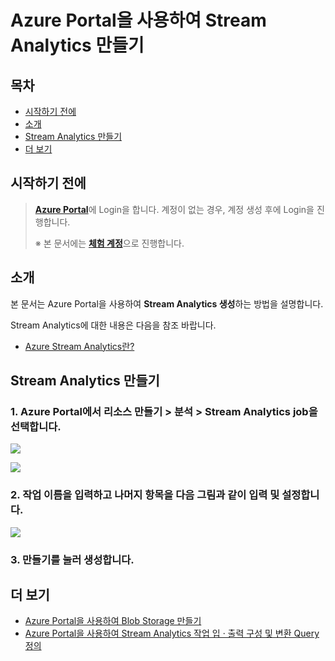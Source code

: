 # Azure Portal을 사용하여 Stream Analytics 만들기



## 목차

- [시작하기 전에](#Prerequisites)
- [소개](#Introduction)
- [Stream Analytics 만들기](#Create_Stream_Analytics)
- [더 보기](#Read_More)



<a name="Prerequisites"></a>
## 시작하기 전에

> [**Azure Portal**][Link-Azure-Portal]에 Login을 합니다. 계정이 없는 경우, 계정 생성 후에 Login을 진행합니다.
>
> ※ 본 문서에는 [**체험 계정**][Link-Azure-Account-Free]으로 진행합니다.



<a name="Introduction"></a>
## 소개

본 문서는 Azure Portal을 사용하여 **Stream Analytics 생성**하는 방법을 설명합니다.

Stream Analytics에 대한 내용은 다음을 참조 바랍니다.

- [Azure Stream Analytics란?][Link-What_Is_Azure_Stream_Analytics]



<a name="Create_Stream_Analytics"></a>
## Stream Analytics 만들기

### 1. Azure Portal에서 **리소스 만들기** > **분석** > **Stream Analytics job**을 선택합니다.

 ![][Link-Create_Stream_Analytics_1]

 ![][Link-Create_Stream_Analytics_3]

### 2. **작업 이름**을 입력하고 나머지 항목을 다음 그림과 같이 입력 및 설정합니다.

 ![][Link-Create_Stream_Analytics_5]

### 3. **만들기**를 눌러 생성합니다.



<a name="Read_More"></a>
## 더 보기

- [Azure Portal을 사용하여 Blob Storage 만들기][Link-create_blob_storage_through_azure_portal]
- [Azure Portal을 사용하여 Stream Analytics 작업 입 · 출력 구성 및 변환 Query 정의][Link-Configure_Stream_Analytics_Job_Input_Output_And_Define_The_Transformation_Query_Through_Azure_Portal]



[Link-Azure-Portal]: https://portal.azure.com/
[Link-Azure-Account-Free]: https://azure.microsoft.com/ko-kr/free/
[Link-What_Is_Azure_Stream_Analytics]: https://docs.microsoft.com/ko-kr/azure/stream-analytics/stream-analytics-introduction
[Link-Create_Stream_Analytics_1]: https://github.com/Wiznet/azure-iot-kr/blob/master/images/create_stream_analytics_1.png
[Link-Create_Stream_Analytics_3]: https://github.com/Wiznet/azure-iot-kr/blob/master/images/create_stream_analytics_3.png
[Link-Create_Stream_Analytics_5]: https://github.com/Wiznet/azure-iot-kr/blob/master/images/create_stream_analytics_5.png
[Link-Create_Stream_Analytics_6]: https://github.com/Wiznet/azure-iot-kr/blob/master/images/create_stream_analytics_6.png
[Link-create_blob_storage_through_azure_portal]: https://github.com/Wiznet/azure-iot-kr/blob/master/docs/Azure_Cloud/create_blob_storage_through_azure_portal.md
[Link-Configure_Stream_Analytics_Job_Input_Output_And_Define_The_Transformation_Query_Through_Azure_Portal]: https://github.com/Wiznet/azure-iot-kr/blob/master/docs/Azure_Cloud/configure_stream_analytics_job_input_output_and_define_the_transformation_query_through_azure_portal.md
